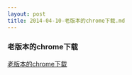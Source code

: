 ```yaml
---
layout: post
title: 2014-04-10-老版本的chrome下载.md
---
```


### 老版本的chrome下载

[老版本的chrome下载](http://www.portablesoft.org/google-chrome-legacy-versions/)

